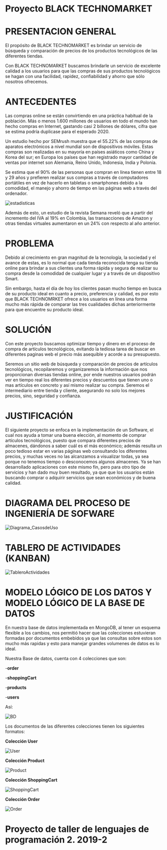 # Proyecto BLACK TECHNOMARKET

# PRESENTACION GENERAL 

El propósito de BLACK TECHNOMARKET es brindar un servicio de búsqueda y comparación de precios de los productos tecnológicos de las diferentes tiendas. 

Con BLACK TECHNOMARKET buscamos brindarle un servicio de excelente calidad a los usuarios para que las compras de sus productos tecnológicos se hagan con una facilidad, rapidez, confiabilidad y ahorro que sólo nosotros ofrecemos. 

# ANTECEDENTES

Las compras online se están convirtiendo en una práctica habitual  de la población. Más o menos 1.600 millones de usuarios en todo el mundo han hecho compras en Internet, gastando casi 2 billones de dólares, cifra que se estima podría duplicase para el esperado 2020.

Un estudio hecho por SEMrush muestra que el 55.22% de las compras de aparatos electrónicos a nivel mundial son de dispositivos móviles. Estas compras son realizadas en su mayoría en países asiáticos como China y Korea del sur; en Europa los países que han registrado mayor cantidad de ventas por internet son Alemania, Reino Unido, Indonesia, India y Polonia.

Se estima que el 90% de las personas que compran en línea tienen entre 18 y 29 años y prefieren realizar sus compras a través de computadores portátiles en vez de hacerlo en tabletas o smartphones debido a la comodidad, el manejo y ahorro de tiempo en las páginas web a través del ordenador.

![estadisticas](estadisticas.PNG)

Además de esto, un estudio de la revista Semana reveló que a partir del incremento del IVA al 19% en Colombia, las transacciones de Amazon y otras tiendas virtuales aumentaron en un 24% con respecto al año anterior.

# PROBLEMA

Debido al crecimiento en gran magnitud de la tecnología, la sociedad y el avance de estas, es lo normal que cada tienda reconocida tenga su tienda online para brindar a sus clientes una forma rápida y segura de realizar su compra desde la comodidad de cualquier lugar y a través de un dispositivo Smart.

Sin embargo, hasta el día de hoy los clientes pasan mucho tiempo en busca de su producto ideal en cuanto a precio, preferencia y calidad, es por esto que BLACK TECHNOMRKET ofrece a los usuarios en línea una forma mucho más rápida de comparar las tres cualidades dichas anteriormente para que encuentre su producto ideal.

# SOLUCIÓN

Con este proyecto buscamos optimizar tiempo y dinero en el proceso de compra de artículos tecnológicos, evitando la tediosa tarea de buscar en diferentes paginas web el precio más asequible y acorde a su presupuesto.

Seremos un sitio web de búsqueda y comparación de precios de artículos tecnológicos, recopilaremos y organizaremos la información que nos proporcionan diversas tiendas online, por ende nuestros usuarios podrán ver en tiempo real los diferentes precios y descuentos que tienen uno o mas artículos en concreto y así mismo realizar su compra. Seremos el intermediario entre tienda y cliente, asegurando no solo los mejores precios, sino, seguridad y confianza. 

# JUSTIFICACIÓN

El siguiente proyecto se enfoca en la implementación de un Software, el cual nos ayuda a tomar una buena elección, al momento de comprar artículos tecnológicos, puesto que compara diferentes precios de almacenes, dándonos a saber cuál es el más económico; además resulta un poco tedioso estar en varias páginas web consultando los diferentes precios, y muchas veces no las alcanzamos a visualizar todas, ya sea porque no tenemos tiempo o desconocemos algunos almacenes. Ya se han desarrollado aplicaciones con este mismo fin, pero para otro tipo de servicios y han dado muy buen resultado, ya que que los usuarios están buscando comprar o adquirir servicios que sean económicos y de buena calidad.

# DIAGRAMA DEL PROCESO DE INGENIERÍA DE SOFWARE

![Diagrama_CasosdeUso](Diagrama_CasosdeUso.png)

# TABLERO DE ACTIVIDADES (KANBAN)

![TableroActividades](TableroActividades.PNG)

# MODELO LÓGICO DE LOS DATOS Y MODELO LÓGICO DE LA BASE DE DATOS

En nuestra base de datos implementada en MongoDB, al tener un esquema flexible a los cambios, nos permitió hacer que las colecciones estuvieran formadas por documentos embebidos ya que las consultas sobre estos son mucho más rapidas y esto para manejar grandes volumenes de datos es lo ideal. 

Nuestra Base de datos, cuenta con 4 colecciones que son:

 -**order**  
 
 -**shoppingCart**
 
 -**products**
 
 -**users**
 
Así:

![BD](BD.PNG)

Los documentos de las diferentes colecciones tienen los siguientes formatos:

 **Colección User**

![User](User.PNG)

 **Colección Product**
 
![Product](Product.PNG)

  **Colección ShoppingCart**
  
![ShoppingCart](ShoppingCart.PNG)

  **Colección Order**
  
![Order](Order.PNG)

 # Proyecto de taller de lenguajes de programación 2. 2019-2
